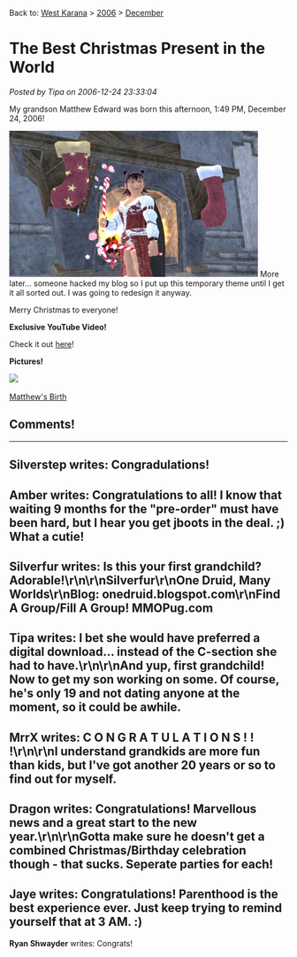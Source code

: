 Back to: [West Karana](/posts/westkarana.md) > [2006](/posts/2006/westkarana.md) > [December](./westkarana.md)
# The Best Christmas Present in the World

*Posted by Tipa on 2006-12-24 23:33:04*

My grandson Matthew Edward was born this afternoon, 1:49 PM, December 24, 2006!


![xmas.jpg](../../../uploads/2006/12/xmas.jpg)
More later... someone hacked my blog so I put up this temporary theme until I get it all sorted out. I was going to redesign it anyway.

Merry Christmas to everyone!

**Exclusive YouTube Video!**

Check it out [here](http://www.youtube.com/watch?v=P5a7LbNF1q0 "Ally & Matthew")!

**Pictures!**

[![](http://lh3.google.com/image/brendahol/RZBe3rhR5IE/AAAAAAAAARo/GkagANSqGAo/s160-c/MatthewSBirth.jpg)](http://picasaweb.google.com/brendahol/MatthewSBirth)



[Matthew's Birth](http://picasaweb.google.com/brendahol/MatthewSBirth)

## Comments!
---
**Silverstep** writes: Congradulations!
---
**Amber** writes: Congratulations to all!  I know that waiting 9 months for the "pre-order" must have been hard, but I hear you get jboots in the deal. ;)  What a cutie!
---
**Silverfur** writes: Is this your first grandchild? Adorable!\r\n\r\nSilverfur\r\nOne Druid, Many Worlds\r\nBlog: onedruid.blogspot.com\r\nFind A Group/Fill A Group! MMOPug.com
---
**Tipa** writes: I bet she would have preferred a digital download... instead of the C-section she had to have.\r\n\r\nAnd yup, first grandchild! Now to get my son working on some. Of course, he's only 19 and not dating anyone at the moment, so it could be awhile.
---
**MrrX** writes: C O N G R A T U L A T I O N S ! ! !\r\n\r\nI understand grandkids are more fun than kids, but I've got another 20 years or so to find out for myself.
---
**Dragon** writes: Congratulations!  Marvellous news and a great start to the new year.\r\n\r\nGotta make sure he doesn't get a combined Christmas/Birthday celebration though - that sucks.  Seperate parties for each!
---
**Jaye** writes: Congratulations!  Parenthood is the best experience ever.  Just keep trying to remind yourself that at 3 AM.  :)
---
**Ryan Shwayder** writes: Congrats!
